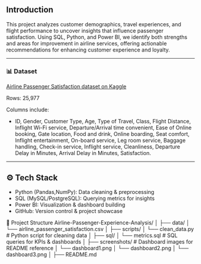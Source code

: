 ## Introduction
This project analyzes customer demographics, travel experiences, and flight performance to uncover insights that influence passenger satisfaction. Using SQL, Python, and Power BI, we identify both strengths and areas for improvement in airline services, offering actionable recommendations for enhancing customer experience and loyalty.

---

### 📊 Dataset

[Airline Passenger Satisfaction dataset on Kaggle](https://www.kaggle.com/datasets/teejmahal20/airline-passenger-satisfaction)


Rows: 25,977

Columns include:

- ID, Gender, Customer Type, Age, Type of Travel, Class, Flight Distance, Inflight Wi-Fi service, Departure/Arrival time convenient, Ease of Online booking, Gate location, Food and drink, Online boarding, Seat comfort, Inflight entertainment, On-board service, Leg room service, Baggage handling, Check-in service, Inflight service, Cleanliness, Departure Delay in Minutes, Arrival Delay in Minutes, 
Satisfaction. 

---

## ⚙️ Tech Stack

- Python (Pandas,NumPy): Data cleaning & preprocessing
- SQL (MySQL/PostgreSQL): Querying metrics for insights
- Power BI: Visualization & dashboard building
- GitHub: Version control & project showcase

📁 Project Structure
Airline-Passenger-Experience-Analysis/
│
├── data/
│   └── airline_passenger_satisfaction.csv
│
├── scripts/
│   └── clean_data.py        # Python script for cleaning data
│
├── sql/
│   └── metrics.sql          # SQL queries for KPIs & dashboards
│
├── screenshots/             # Dashboard images for README reference
│   └── dashboard1.png
│   └── dashboard2.png
│   └── dashboard3.png
│
├── README.md
